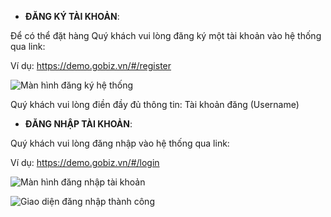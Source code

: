 - **ĐĂNG KÝ TÀI KHOẢN**:

Để có thể đặt hàng Quý khách vui lòng đăng ký một tài khoản vào hệ thống qua link: 

Ví dụ: https://demo.gobiz.vn/#/register



![Màn hình đăng ký hệ thống](https://user-images.githubusercontent.com/73226975/99615643-5a8df300-2a4e-11eb-99a5-5f0ac90fe07d.png)



Quý khách vui lòng điền đầy đủ thông tin:
Tài khoản đăng (Username)

- **ĐĂNG NHẬP TÀI KHOẢN**:

Quý khách vui lòng đăng nhập vào hệ thống qua link: 

Ví dụ: https://demo.gobiz.vn/#/login


![Màn hình đăng nhập tài khoản](https://user-images.githubusercontent.com/73226975/99616329-9e352c80-2a4f-11eb-900f-71e5a635b363.png)


![Giao diện đăng nhập thành công](https://user-images.githubusercontent.com/73226975/99618718-75636600-2a54-11eb-8cad-8aba902f7f62.png)


